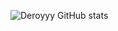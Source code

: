 ![Deroyyy GitHub stats](https://github-readme-stats.vercel.app/api?username=AParovyshnaya&theme=cobalt&show_icons=true)
